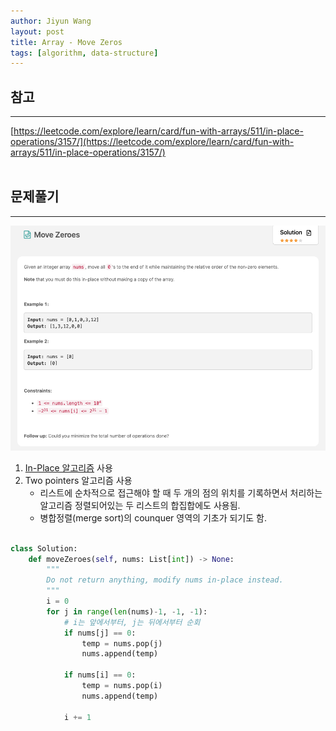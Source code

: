 ```yaml
---
author: Jiyun Wang
layout: post
title: Array - Move Zeros
tags: [algorithm, data-structure]
---
```


## 참고
---
[https://leetcode.com/explore/learn/card/fun-with-arrays/511/in-place-operations/3157/](https://leetcode.com/explore/learn/card/fun-with-arrays/511/in-place-operations/3157/)
<br><br>

## 문제풀기
---

![Move Zeros](/assets/array/12.png)
1. [In-Place 알고리즘](https://en.wikipedia.org/wiki/In-place_algorithm) 사용
2. Two pointers 알고리즘 사용
   - 리스트에 순차적으로 접근해야 할 때 두 개의 점의 위치를 기록하면서 처리하는 알고리즘
정렬되어있는 두 리스트의 합집합에도 사용됨. 
   - 병합정렬(merge sort)의 counquer 영역의 기초가 되기도 함.

```python

class Solution:
    def moveZeroes(self, nums: List[int]) -> None:
        """
        Do not return anything, modify nums in-place instead.
        """
        i = 0
        for j in range(len(nums)-1, -1, -1):
            # i는 앞에서부터, j는 뒤에서부터 순회
            if nums[j] == 0:
                temp = nums.pop(j)
                nums.append(temp)

            if nums[i] == 0:
                temp = nums.pop(i)
                nums.append(temp)

            i += 1

```
